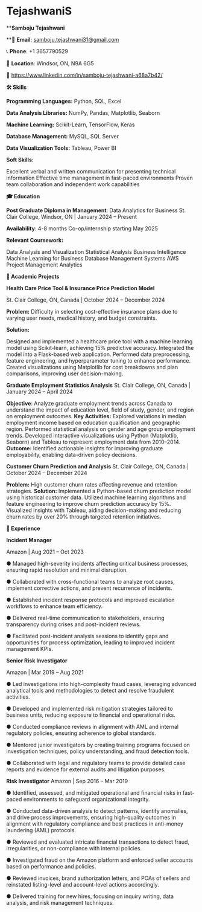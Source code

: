 # TejashwaniS


****Samboju Tejashwani**

**📧 **Email**: samboju.tejashwani31@gmail.com

📞 **Phone**: +1 3657790529

📍 **Location**: Windsor, ON, N9A 6G5

🔗 https://www.linkedin.com/in/samboju-tejashwani-a68a7b42/

**🛠 Skills**

**Programming Languages:** Python, SQL, Excel

**Data Analysis Libraries:** NumPy, Pandas, Matplotlib, Seaborn

**Machine Learning:** Scikit-Learn, TensorFlow, Keras

**Database Management:** MySQL, SQL Server

**Data Visualization Tools:** Tableau, Power BI


**Soft Skills:**

Excellent verbal and written communication for presenting technical information
Effective time management in fast-paced environments
Proven team collaboration and independent work capabilities

**🎓 Education**

**Post Graduate Diploma in Management**: Data Analytics for Business
St. Clair College, Windsor, ON | January 2024 – Present

**Availability**: 4-8 months Co-op/internship starting May 2025

**Relevant Coursework:**

Data Analysis and Visualization
Statistical Analysis
Business Intelligence
Machine Learning for Business
Database Management Systems
AWS
Project Management Analytics

**📂 Academic Projects**

**Health Care Price Tool & Insurance Price Prediction Model**

St. Clair College, ON, Canada | October 2024 – December 2024

**Problem:** Difficulty in selecting cost-effective insurance plans due to varying user needs, medical history, and budget constraints.

**Solution:**

Designed and implemented a healthcare price tool with a machine learning model using Scikit-learn, achieving 15% predictive accuracy.
Integrated the model into a Flask-based web application.
Performed data preprocessing, feature engineering, and hyperparameter tuning to enhance performance.
Created visualizations using Matplotlib for cost breakdowns and plan comparisons, improving user decision-making.

**Graduate Employment Statistics Analysis**
St. Clair College, ON, Canada | January 2024 – April 2024

**Objective**: Analyze graduate employment trends across Canada to understand the impact of education level, field of study, gender, and region on employment outcomes.
**Key Activities:**
Explored variations in median employment income based on education qualification and geographic region.
Performed statistical analysis on gender and age group employment trends.
Developed interactive visualizations using Python (Matplotlib, Seaborn) and Tableau to represent employment data from 2010–2014.
**Outcome:** Identified actionable insights for improving graduate employability, enabling data-driven policy decisions.

**Customer Churn Prediction and Analysis**
St. Clair College, ON, Canada | October 2024 – December 2024

**Problem:** High customer churn rates affecting revenue and retention strategies.
**Solution:**
Implemented a Python-based churn prediction model using historical customer data.
Utilized machine learning algorithms and feature engineering to improve churn prediction accuracy by 15%.
Visualized insights with Tableau, aiding decision-making and reducing churn rates by over 20% through targeted retention initiatives.

**💼 Experience**

**Incident Manager**

Amazon | Aug 2021 – Oct 2023 

● Managed high-severity incidents affecting critical business processes, ensuring rapid resolution 
and minimal disruption. 

● Collaborated with cross-functional teams to analyze root causes, implement corrective actions, 
and prevent recurrence of incidents. 

● Established incident response protocols and improved escalation workflows to enhance team 
efficiency. 

● Delivered real-time communication to stakeholders, ensuring transparency during crises and 
post-incident reviews. 

● Facilitated post-incident analysis sessions to identify gaps and opportunities for process 
optimization, leading to improved incident management KPIs. 

**Senior Risk Investigator**

Amazon | Mar 2019 – Aug 2021 

● Led investigations into high-complexity fraud cases, leveraging advanced analytical tools and 
methodologies to detect and resolve fraudulent activities. 

● Developed and implemented risk mitigation strategies tailored to business units, reducing 
exposure to financial and operational risks. 

● Conducted compliance reviews in alignment with AML and internal regulatory policies, ensuring 
adherence to global standards. 

● Mentored junior investigators by creating training programs focused on investigation techniques, 
policy understanding, and fraud detection tools. 

● Collaborated with legal and regulatory teams to provide detailed case reports and evidence for 
external audits and litigation purposes. 

**Risk Investigator**
Amazon | Sep 2016 – Mar 2019 

● Identified, assessed, and mitigated operational and financial risks in fast-paced environments to 
safeguard organizational integrity. 

● Conducted data-driven analysis to detect patterns, identify anomalies, and drive process 
improvements, ensuring high-quality outcomes in alignment with regulatory compliance and best 
practices in anti-money laundering (AML) protocols. 

● Reviewed and evaluated intricate financial transactions to detect fraud, irregularities, or 
non-compliance with internal policies. 

● Investigated fraud on the Amazon platform and enforced seller accounts based on performance 
and policies. 

● Reviewed invoices, brand authorization letters, and POAs of sellers and reinstated listing-level 
and account-level actions accordingly. 

● Delivered training for new hires, focusing on inquiry writing, data analysis, and risk management 
techniques. 
